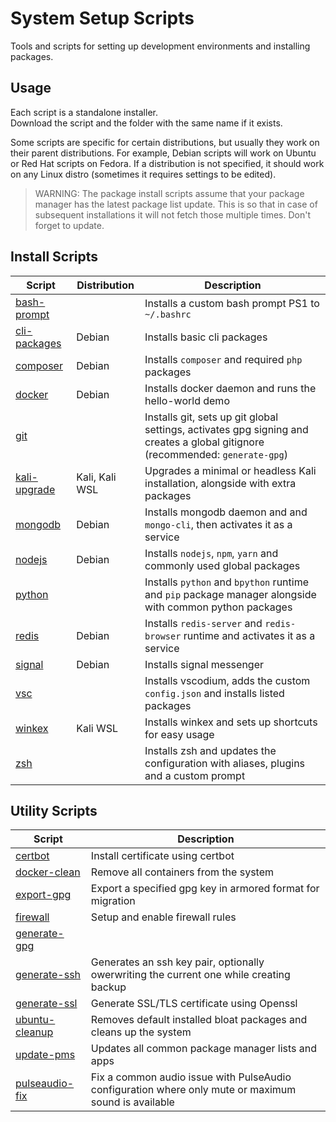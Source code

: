 # System Setup Scripts

Tools and scripts for setting up development environments and installing packages.

## Usage

Each script is a standalone installer.  
Download the script and the folder with the same name if it exists.

Some scripts are specific for certain distributions, but usually they work on their parent distributions. For example, Debian scripts will work on Ubuntu or Red Hat scripts on Fedora. If a distribution is not specified, it should work on any Linux distro (sometimes it requires settings to be edited).

> WARNING: The package install scripts assume that your package manager has the latest package list update. This is so that in case of subsequent installations it will not fetch those multiple times. Don't forget to update.

## Install Scripts

|Script|Distribution|Description|
|---|---|---|
|[bash-prompt](/bash-prompt.sh)||Installs a custom bash prompt PS1 to `~/.bashrc`|
|[cli-packages](/cli-packages.sh)|Debian|Installs basic cli packages|
|[composer](/composer.sh)|Debian|Installs `composer` and required `php` packages|
|[docker](/docker.sh)|Debian|Installs docker daemon and runs the hello-world demo|
|[git](/git.sh)||Installs git, sets up git global settings, activates gpg signing and creates a global gitignore (recommended: `generate-gpg`)|
|[kali-upgrade](/kali-upgrade.sh)|Kali, Kali WSL|Upgrades a minimal or headless Kali installation, alongside with extra packages|
|[mongodb](/mongodb.sh)|Debian|Installs mongodb daemon and and `mongo-cli`, then activates it as a service|
|[nodejs](/nodejs.sh)|Debian|Installs `nodejs`, `npm`, `yarn` and commonly used global packages|
|[python](/python.sh)||Installs `python` and `bpython` runtime and `pip` package manager alongside with common python packages|
|[redis](/redis.sh)|Debian|Installs `redis-server` and `redis-browser` runtime and activates it as a service|
|[signal](/signal.sh)|Debian|Installs signal messenger|
|[vsc](/vsc.sh)||Installs vscodium, adds the custom `config.json` and installs listed packages|
|[winkex](/winkex.sh)|Kali WSL|Installs winkex and sets up shortcuts for easy usage|
|[zsh](/vsc.sh)||Installs zsh and updates the configuration with aliases, plugins and a custom prompt|

## Utility Scripts

|Script|Description|
|---|---|
|[certbot](/certbot.sh)|Install certificate using certbot|
|[docker-clean](/docker-clean.sh)|Remove all containers from the system|
|[export-gpg](/export-gpg.sh)|Export a specified gpg key in armored format for migration|
|[firewall](/firewall.sh)|Setup and enable firewall rules|
|[generate-gpg](/generate-gpg.sh)||Generates a gpg key then displays the ID using the given settings|
|[generate-ssh](/generate-ssh.sh)|Generates an ssh key pair, optionally owerwriting the current one while creating backup|
|[generate-ssl](/generate-ssl.sh)|Generate SSL/TLS certificate using Openssl|
|[ubuntu-cleanup](/ubuntu-cleanup.sh)|Removes default installed bloat packages and cleans up the system|
|[update-pms](/update-pms.sh)|Updates all common package manager lists and apps|
|[pulseaudio-fix](/pulseaudio-fix.sh)|Fix a common audio issue with PulseAudio configuration where only mute or maximum sound is available|
